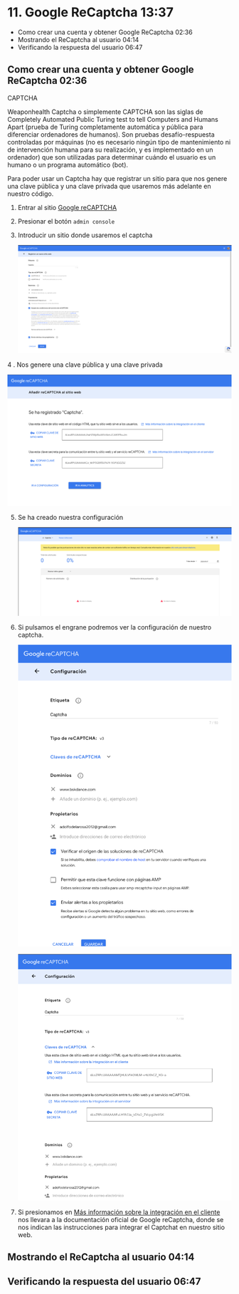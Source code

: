 # 11. Google ReCaptcha 13:37

* Como crear una cuenta y obtener Google ReCaptcha 02:36
* Mostrando el ReCaptcha al usuario 04:14
* Verificando la respuesta del usuario 06:47

## Como crear una cuenta y obtener Google ReCaptcha 02:36

CAPTCHA

Weaponhealth Captcha o simplemente CAPTCHA son las siglas de Completely Automated Public Turing test to tell Computers and Humans Apart (prueba de Turing completamente automática y pública para diferenciar ordenadores de humanos).​ Son pruebas desafío-respuesta controladas por máquinas (no es necesario ningún tipo de mantenimiento ni de intervención humana para su realización, y es implementado en un ordenador) que son utilizadas para determinar cuándo el usuario es un humano o un programa automático (bot). 

Para poder usar un Captcha hay que registrar un sitio para que nos genere una clave pública y una clave privada que usaremos más adelante en nuestro código.

1. Entrar al sitio [Google reCAPTCHA](https://www.google.com/recaptcha/intro/v3.html)

2. Presionar el botón `admin console`

3. Introducir un sitio donde usaremos el captcha

   ![10-validaciones](images/11-captcha-1.png)
   
4 . Nos genere una clave pública y una clave privada  

   ![10-validaciones](images/11-captcha-2.png)

5. Se ha creado nuestra configuración

   ![10-validaciones](images/11-captcha-2-2.png)
   
6. Si pulsamos el engrane podremos ver la configuración de nuestro captcha.

   ![10-validaciones](images/11-captcha-3.png)
   
   ![10-validaciones](images/11-captcha-3-3.png)
   
7. Si presionamos en [Más información sobre la integración en el cliente](https://developers.google.com/recaptcha/docs/v3) nos llevara a la documentación oficial de Google reCaptcha, donde se nos indican las instrucciones para integrar el Captchat en nuestro sitio web.   

## Mostrando el ReCaptcha al usuario 04:14
## Verificando la respuesta del usuario 06:47
